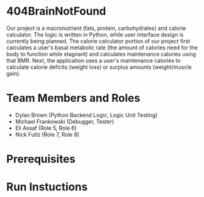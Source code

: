 # 404BrainNotFound

Our project is a macronutrient (fats, protein, carbohydrates) and calorie calculator. The logic is written in Python, while user interface design is currently being planned. The calorie calculator portion of our project first calculates a user's basal metabolic rate (the amount of calories need for the body to function while stagnant) and calculates maintenance calories using that BMR. Next, the application uses a user's maintenance calories to calculate calorie deficits (weight loss) or surplus amounts (weight/muscle gain). 

# Team Members and Roles

* Dylan Brown (Python Backend Logic, Logic Unit Testing)
* Michael Frankowski (Debugger, Tester)
* Eli Assaf (Role 5, Role 6)
* Nick Futlz (Role 7, Role 8)

# Prerequisites

# Run Instuctions

